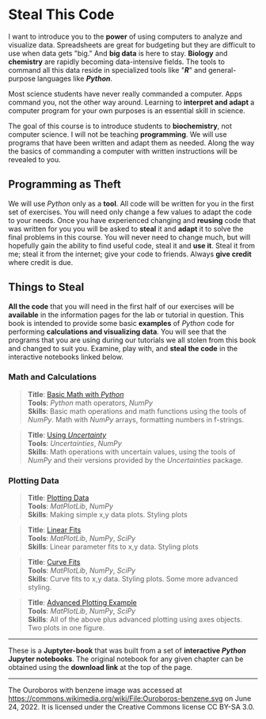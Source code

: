 
# Steal This Code

I want to introduce you to the **power** of using computers to analyze and visualize data. Spreadsheets are great for budgeting but they are difficult to use when data gets "big." And **big data** is here to stay. **Biology** and **chemistry** are rapidly becoming data-intensive fields. The tools to command all this data reside in specialized tools like "***R***" and general-purpose languages like ***Python***.

Most science students have never really commanded a computer. Apps command you, not the other way around. Learning to **interpret and adapt** a computer program for your own purposes is an essential skill in science. 

The goal of this course is to introduce students to **biochemistry**, not computer science. I will not be teaching **programming**. We will use programs that have been written and adapt them as needed. Along the way the basics of commanding a computer with written instructions will be revealed to you.

## Programming as Theft

We will use *Python* only as a **tool**. All code will be written for you in the first set of exercises. You will need only change a few values to adapt the code to your needs. Once you have experienced changing and **reusing** code that was written for you you will be asked to **steal** it and **adapt** it to solve the final problems in this course. You will never need to change much, but will hopefully gain the ability to find useful code, steal it and **use it**. Steal it from me; steal it from the internet; give your code to friends. Always **give credit** where credit is due.

## Things to Steal

**All the code** that you will need in the first half of our exercises will be **available** in the information pages for the lab or tutorial in question. This book is intended to provide some basic **examples** of *Python* code for performing **calculations and visualizing data**. You will see that the programs that you are using during our tutorials we all stolen from this book and changed to suit you. Examine, play with, and **steal the code** in the interactive notebooks linked below.

### Math and Calculations

>**Title**: [Basic Math with *Python*](1_1_Calculator.ipynb) <br>
>**Tools**: *Python* math operators, *NumPy*  <br>
>**Skills**: Basic math operations and math functions using the tools of *NumPy*. Math with *NumPy* arrays, formatting numbers in f-strings.   

>**Title**: [Using *Uncertainty*](uncertainties.ipynb) <br>
>**Tools**: *Uncertainties*, *NumPy*  <br>
>**Skills**: Math operations with uncertain values, using the tools of *NumPy* and their versions provided by the *Uncertainties* package.   

### Plotting Data

>**Title**: [Plotting Data](2_1_Plotting.ipynb) <br>
>**Tools**: *MatPlotLib*, *NumPy*  <br>
>**Skills**: Making simple x,y data plots. Styling plots  

>**Title**: [Linear Fits](2_2_Curve_Fits.ipynb) <br>
>**Tools**: *MatPlotLib*, *NumPy*, *SciPy*  <br>
>**Skills**: Linear parameter fits to x,y data. Styling plots   

>**Title**: [Curve Fits](2_3_Curve_Fits.ipynb) <br>
>**Tools**: *MatPlotLib*, *NumPy*, *SciPy*  <br>
>**Skills**: Curve fits to x,y data. Styling plots. Some more advanced styling.   

>**Title**: [Advanced Plotting Example](2_4_Fancy_1.ipynb) <br>
>**Tools**: *MatPlotLib*, *NumPy*, *SciPy*  <br>
>**Skills**: All of the above plus advanced plotting using axes objects. Two plots in one figure.   

---
These is a **Juptyter-book** that was built from a set of **interactive *Python* Jupyter notebooks**. The original notebook for any given chapter can be obtained using the **download link** at the top of the page.

---
The Ouroboros with benzene image was accessed at https://commons.wikimedia.org/wiki/File:Ouroboros-benzene.svg on June 24, 2022. It is licensed under the Creative Commons license CC BY-SA 3.0.